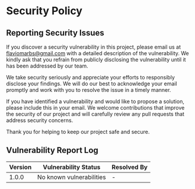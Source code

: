 # Security Policy

## Reporting Security Issues

If you discover a security vulnerability in this project, please email us at [flaviomarbs@gmail.com](mailto:flaviomarbs@gmail.com) with a detailed description of the vulnerability. We kindly ask that you refrain from publicly disclosing the vulnerability until it has been addressed by our team.

We take security seriously and appreciate your efforts to responsibly disclose your findings. We will do our best to acknowledge your email promptly and work with you to resolve the issue in a timely manner.

If you have identified a vulnerability and would like to propose a solution, please include this in your email. We welcome contributions that improve the security of our project and will carefully review any pull requests that address security concerns.

Thank you for helping to keep our project safe and secure.

## Vulnerability Report Log

| Version | Vulnerability Status | Resolved By |
| ------- | -------------------- | ----------- |
| 1.0.0   | No known vulnerabilities | - |
